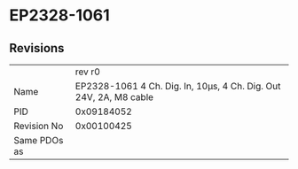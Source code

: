 # EP2328-1061

## Revisions
<table>
<tr>
<td></td>
<td>rev r0</td>
</tr>
<tr>
<td>Name</td>
<td>EP2328-1061 4 Ch. Dig. In, 10µs, 4 Ch. Dig. Out 24V, 2A, M8 cable</td>
</tr>
<tr>
<td>PID</td>
<td>0x09184052</td>
</tr>
<tr>
<td>Revision No</td>
<td>0x00100425</td>
</tr>
<tr>
<td>Same PDOs as</td>
<td></td>
</tr>
</table>
